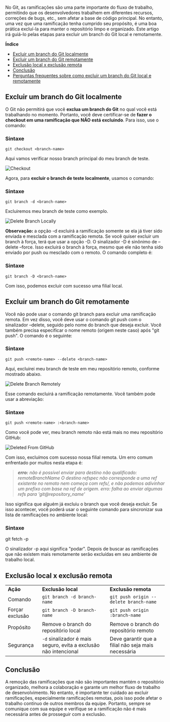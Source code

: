 No Git, as ramificações são uma parte importante do fluxo de trabalho, permitindo que os desenvolvedores trabalhem em diferentes recursos, correções de bugs, etc., sem afetar a base de código principal. No entanto, uma vez que uma ramificação tenha cumprido seu propósito, é uma boa prática excluí-la para manter o repositório limpo e organizado. Este artigo irá guiá-lo pelas etapas para excluir um branch do Git local e remotamente.

**Índice**

- [Excluir um branch do Git localmente](https://www.geeksforgeeks.org/delete-a-git-branch-locally-and-remotely/#delete-a-git-branch-locally)
- [Excluir um branch do Git remotamente](https://www.geeksforgeeks.org/delete-a-git-branch-locally-and-remotely/#delete-a-git-branch-remotely)
- [Exclusão local x exclusão remota](https://www.geeksforgeeks.org/delete-a-git-branch-locally-and-remotely/#local-deletion-vs-remote-deletion)
- [Conclusão](https://www.geeksforgeeks.org/delete-a-git-branch-locally-and-remotely/#conclusion)
- [Perguntas frequentes sobre como excluir um branch do Git local e remotamente](https://www.geeksforgeeks.org/delete-a-git-branch-locally-and-remotely/#faqs-on-delete-a-git-branch-locally-and-remotely)

## **Excluir um branch do Git** localmente

O Git não permitirá que você **exclua um branch do Git** no qual você está trabalhando no momento. Portanto, você deve certificar-se de **fazer o checkout em uma ramificação que NÃO está excluindo**. Para isso, use o comando:

### Sintaxe

```
git checkout <branch-name>
```

Aqui vamos verificar nosso branch principal do meu branch de teste.

![Checkout](https://media.geeksforgeeks.org/wp-content/uploads/20230803173114/Checkout.webp)

Agora, para **excluir o branch de teste localmente**, usamos o comando:

### Sintaxe

```
git branch -d <branch-name>
```

Excluiremos meu branch de teste como exemplo.

![Delete Branch Locally](https://media.geeksforgeeks.org/wp-content/uploads/20230803173057/Delete-Branch-Locally.webp)

**Observação:** a opção -d excluirá a ramificação somente se ela já tiver sido enviada e mesclada com a ramificação remota. Se você quiser excluir um branch à força, terá que usar a opção -D. O sinalizador -D é sinônimo de –delete –force. Isso excluirá o branch à força, mesmo que ele não tenha sido enviado por push ou mesclado com o remoto. O comando completo é:

### Sintaxe

```
git branch -D <branch-name>
```

Com isso, podemos excluir com sucesso uma filial local.

## **Excluir um branch do Git remotamente**

Você não pode usar o comando git branch para excluir uma ramificação remota. Em vez disso, você deve usar o comando git push com o sinalizador –delete, seguido pelo nome do branch que deseja excluir. Você também precisa especificar o nome remoto (origem neste caso) após "git push". O comando é o seguinte:

### Sintaxe

```
git push <remote-name> --delete <branch-name>
```

Aqui, excluirei meu branch de teste em meu repositório remoto, conforme mostrado abaixo.

![Delete Branch Remotely](https://media.geeksforgeeks.org/wp-content/uploads/20230803173028/Delete-Branch-Remotly.webp)

Esse comando excluirá a ramificação remotamente. Você também pode usar a abreviação:

### Sintaxe

```
git push <remote-name> :<branch-name>
```

Como você pode ver, meu branch remoto não está mais no meu repositório GitHub:

![Deleted From GitHub](https://media.geeksforgeeks.org/wp-content/uploads/20230803173011/Deleted-From-GitHub.webp)

Com isso, excluímos com sucesso nossa filial remota. Um erro comum enfrentado por muitos nesta etapa é:

> **_erro:_** _não é possível enviar para destino não qualificado: remoteBranchName O destino refspec não corresponde a uma ref existente no remoto nem começa com refs/, e não podemos adivinhar um prefixo com base na ref de origem. erro: falha ao enviar algumas refs para 'git@repository_name'_

Isso significa que alguém já excluiu o branch que você deseja excluir. Se isso acontecer, você poderá usar o seguinte comando para sincronizar sua lista de ramificações no ambiente local:

### Sintaxe

git fetch -p

O sinalizador -p aqui significa "podar". Depois de buscar as ramificações que não existem mais remotamente serão excluídas em seu ambiente de trabalho local.

## Exclusão local x exclusão remota

|                 |                                                                  |                                                     |
| --------------- | ---------------------------------------------------------------- | --------------------------------------------------- |
| **Ação**        | **Exclusão local**                                               | **Exclusão remota**                                 |
| Comando         | `git branch -d branch-name`                                      | `git push origin --delete branch-name`              |
| Forçar exclusão | `git branch -D branch-name`                                      | `git push origin :branch-name`                      |
| Propósito       | Remove o branch do repositório local                             | Remove o branch do repositório remoto               |
| Segurança       | `-d` sinalizador é mais seguro, evita a exclusão não intencional | Deve garantir que a filial não seja mais necessária |

## Conclusão

A remoção das ramificações que não são importantes mantém o repositório organizado, melhora a colaboração e garante um melhor fluxo de trabalho de desenvolvimento. No entanto, é importante ter cuidado ao excluir ramificações, especialmente ramificações remotas, pois isso pode afetar o trabalho contínuo de outros membros da equipe. Portanto, sempre se comunique com sua equipe e verifique se a ramificação não é mais necessária antes de prosseguir com a exclusão.



